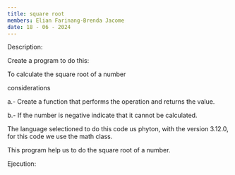 ```yaml
---
title: square root
members: Elian Farinang-Brenda Jacome
date: 18 - 06 - 2024
---
```

Description: 

Create a program to do this:

To calculate the square root of a number

considerations

a.- Create a function that performs the operation and returns the value.

b.- If the number is negative indicate that it cannot be calculated.

The language selectioned to do this code us phyton, with the version 3.12.0, for this code we use the math class.

This program help us to do the square root of a number.

Ejecution:


